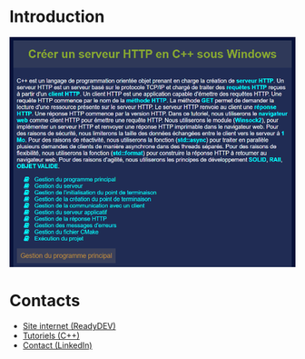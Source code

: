 # Introduction

![intro.png](data/img/intro.png)

# Contacts

- [Site internet (ReadyDEV)](https://readydev.ovh/home/ "Accédez au site internet")
- [Tutoriels (C++)](https://readydev.ovh/home/tutoriels/cpp/cours/apprendre-cpp#creer-un-serveur-http-en-c---sous-windows "Accédez aux Tutoriels")
- [Contact (LinkedIn)](https://www.linkedin.com/in/tia-gerard-kesse/ "Envoyez un message")
